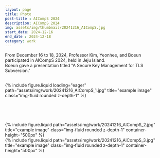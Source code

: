 ```yaml
---
layout: page
title: Photo
post-title : AICompS 2024
description: AICompS 2024
img: assets/img/thumbnail/20241216_AICompS.jpg
start_date: 2024-12-16
end_date : 2024-12-18
category: work
---
```


From December 16 to 18, 2024, Professor Kim, Yeonhee, and Boeun participated in AICompS 2024, held in Jeju Island.
<br>Boeun gave a presentation titled "A Secure Key Management for TLS Subversion."

<br>

<div class="row">
    <div class="col-sm mt-3 mt-md-0">
        {% include figure.liquid loading="eager" path="assets/img/work/20241216_AICompS_1.jpg" title="example image" class="img-fluid rounded z-depth-1" %}
    </div>
</div>

<br><br><br>


<div class="row justify-content-sm-center">
    <div class="col-sm-6 mt-3 mt-md-0">
        {% include figure.liquid path="assets/img/work/20241216_AICompS_2.jpg" title="example image" class="img-fluid rounded z-depth-1" container-height="500px" %}
    </div>
    <div class="col-sm-6 mt-3 mt-md-0">
        {% include figure.liquid path="assets/img/work/20241216_AICompS_3.jpg" title="example image" class="img-fluid rounded z-depth-1" container-height="500px" %}
    </div>
</div>
